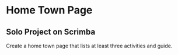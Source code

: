 # Home Town Page

## Solo Project on Scrimba

Create a home town page that lists at least three activities and guide.
